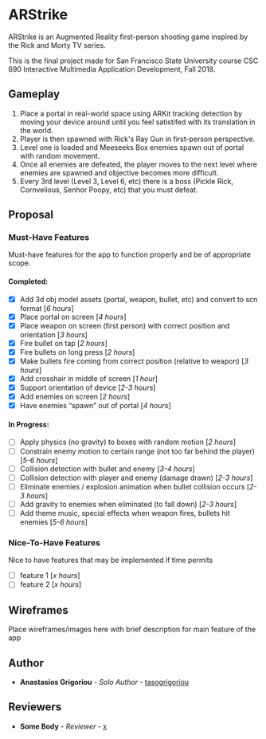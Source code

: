 # ARStrike

ARStrike is an Augmented Reality first-person shooting game inspired by the Rick and Morty TV series. 

This is the final project made for San Francisco State University course CSC 690 Interactive Multimedia Application Development, Fall 2018.

## Gameplay

1. Place a portal in real-world space using ARKit tracking detection by moving your device around until you feel satistifed with its translation in the world.
2. Player is then spawned with Rick's Ray Gun in first-person perspective.
3. Level one is loaded and Meeseeks Box enemies spawn out of portal with random movement.
4. Once all enemies are defeated, the player moves to the next level where enemies are spawned and objective becomes more difficult.
5. Every 3rd level (Level 3, Level 6, etc) there is a boss (Pickle Rick, Cornvelious, Senhor Poopy, etc) that you must defeat.

## Proposal

### Must-Have Features

Must-have features for the app to function properly and be of appropriate scope.

#### Completed:
- [x] Add 3d obj model assets (portal, weapon, bullet, etc) and convert to scn format [*6 hours*]
- [x] Place portal on screen [*4 hours*]
- [x] Place weapon on screen (first person) with correct position and orientation [*3 hours*]
- [x] Fire bullet on tap [*2 hours*]
- [x] Fire bullets on long press [*2 hours*]
- [x] Make bullets fire coming from correct position (relative to weapon) [*3 hours*]
- [x] Add crosshair in middle of screen [*1 hour*]
- [x] Support orientation of device [*2-3 hours*]
- [x] Add enemies on screen [*2 hours*]
- [x] Have enemies “spawn” out of portal [*4 hours*]

#### In Progress:
- [ ] Apply physics (no gravity) to boxes with random motion [*2 hours*]
- [ ] Constrain enemy motion to certain range (not too far behind the player) [*5-6 hours*]
- [ ] Collision detection with bullet and enemy [*3-4 hours*]
- [ ] Collision detection with player and enemy (damage drawn) [*2-3 hours*]
- [ ] Eliminate enemies / explosion animation when bullet collision occurs [*2-3 hours*]
- [ ] Add gravity to enemies when eliminated (to fall down) [*2-3 hours*]
- [ ] Add theme music, special effects when weapon fires, bullets hit enemies [*5-6 hours*]

### Nice-To-Have Features

Nice to have features that may be implemented if time permits

- [ ] feature 1 [*x hours*]
- [ ] feature 2 [*x hours*]
  
## Wireframes

Place wireframes/images here with brief description for main feature of the app

## Author

* **Anastasios Grigoriou** - *Solo Author* - [tasogrigoriou](https://github.com/tasogrigoriou)

## Reviewers

* **Some Body** - *Reviewer* - [x](https://github.com/PurpleBooth)


